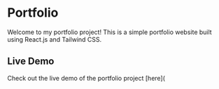 # Portfolio

Welcome to my portfolio project! This is a simple portfolio website built using React.js and Tailwind CSS.

## Live Demo
Check out the live demo of the portfolio project [here](